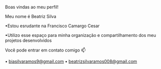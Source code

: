 Boas vindas ao meu perfil!

Meu nome é Beatriz Silva

•Estou esrudante na Francisco Camargo Cesar

•Utilizo esse espaço para minha organização e compartilhamento dos meu projetos desenvolvidos

Você pode entrar em contato comigo 📫

• biasilvaramos9@gmail.com
• beatrizsilvaramos008@gmail.com
